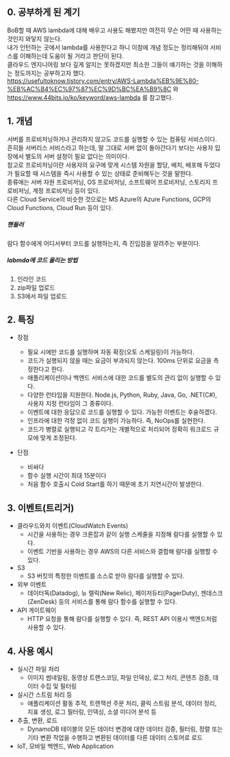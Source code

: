 ## 0. 공부하게 된 계기
BoB할 때 AWS lambda에 대해 배우고 사용도 해봤지만 여전히 무슨 어떤 때 사용하는 것인지 와닿지 않는다.  
내가 인턴하는 곳에서 lambda를 사용한다고 하니 이참에 개념 정도는 정리해둬야 서비스를 이해하는데 도움이 될 거라고 판단이 된다.  
클라우드 엔지니어링 보다 깊게 알지는 못하겠지만 최소한 그들이 얘기하는 것을 이해하는 정도까지는 공부하고자 했다.  
https://usefultoknow.tistory.com/entry/AWS-Lambda%EB%9E%80-%EB%AC%B4%EC%97%87%EC%9D%BC%EA%B9%8C 와 https://www.44bits.io/ko/keyword/aws-lambda 를 참고했다.
  
## 1. 개념
서버를 프로비저닝하거나 관리하지 않고도 코드를 실행할 수 있는 컴퓨팅 서비스이다.  
흔히들 서버리스 서비스라고 하는데, 말 그대로 서버 없이 돌아간다기 보다는 사용자 입장에서 별도의 서버 설정이 필요 없다는 의미이다.  
참고로 프로비저닝이란 사용자의 요구에 맞게 시스템 자원을 할당, 배치, 배포해 두었다가 필요할 때 시스템을 즉시 사용할 수 있는 상태로 준비해두는 것을 말한다.  
종류에는 서버 자원 프로비저닝, OS 프로비저닝, 소프트웨어 프로비저닝, 스토리지 프로비저닝, 계정 프로비저닝 등이 있다.  
다른 Cloud Service의 비슷한 것으로는 MS Azure의 Azure Functions, GCP의 Cloud Functions, Cloud Run 등이 있다.

##### 핸들러
람다 함수에게 어디서부터 코드를 실행하는지, 즉 진입점을 알려주는 부분이다.

##### labmda에 코드 올리는 방법
1) 인라인 코드
2) zip파일 업로드
3) S3에서 파일 업로드

## 2. 특징
* 장점
	* 필요 시에만 코드를 실행하며 자동 확장(오토 스케일링)이 가능하다.
	* 코드가 실행되지 않을 때는 요금이 부과되지 않는다. 100ms 단위로 요금을 측정한다고 한다.
	* 애플리케이션이나 백엔드 서비스에 대한 코드를 별도의 관리 없이 실행할 수 있다.
	* 다양한 런타임을 지원한다. Node.js, Python, Ruby, Java, Go, .NET(C#), 사용자 지정 런타임이 그 종류이다.
	* 이벤트에 대한 응답으로 코드를 실행할 수 있다. 가능한 이벤트는 후술하겠다.
	* 인프라에 대한 걱정 없이 코드 실행이 가능하다. 즉, NoOps를 실현한다.
	* 코드가 병렬로 실행되고 각 트리거는 개별적으로 처리되어 정확히 워크로드 규모에 맞게 조정된다.

* 단점
	* 비싸다
	* 함수 실행 시간이 최대 15분이다
	* 처음 함수 호출시 Cold Start를 하기 때문에 초기 지연시간이 발생한다.

## 3. 이벤트(트리거)
* 클라우드와치 이벤트(CloudWatch Events)
	* 시간을 사용하는 경우 크론잡과 같이 실행 스케줄을 지정해 람다를 실행할 수 있다.
	* 이벤트 기반을 사용하는 경우 AWS의 다른 서비스와 결합해 람다를 실행할 수 있다.
* S3
	* S3 버킷의 특정한 이벤트를 소스로 받아 람다를 실행할 수 있다.
* 외부 이벤트
	* 데이터독(Datadog), 뉴 렐릭(New Relic), 페이저듀티(PagerDuty), 젠데스크(ZenDesk) 등의 서비스를 통해 람다 함수를 실행할 수 있다.
* API 게이트웨이
	* HTTP 요청을 통해 람다를 실행할 수 있다. 즉, REST API 이용시 백엔드처럼 사용할 수 있다.


## 4. 사용 예시
* 실시간 파일 처리
	* 이미지 썸네일링, 동영상 트랜스코딩, 파일 인덱싱, 로그 처리, 콘텐츠 검증, 데이터 수집 및 필터링
* 실시간 스트림 처리 등
	* 애플리케이션 활동 추적, 트랜잭션 주문 처리, 클릭 스트림 분석, 데이터 정리, 지표 생성, 로그 필터링, 인덱싱, 소셜 미디어 분석 등
* 추출, 변환, 로드
	* DynamoDB 테이블의 모든 데이터 변경에 대한 데이터 검증, 필터링, 정렬 또는 기타 변환 작업을 수행하고 변환된 데이터를 다른 데이터 스토어로 로드
* IoT, 모바일 백엔드, Web Application
